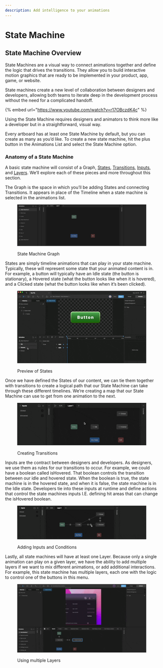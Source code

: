 ```yaml
---
description: Add intelligence to your animations
---
```


# State Machine

## **State Machine Overview**

State Machines are a visual way to connect animations together and define the logic that drives the transitions. They allow you to build interactive motion graphics that are ready to be implemented in your product, app, game, or website.

State machines create a new level of collaboration between designers and developers, allowing both teams to iterate deep in the development process without the need for a complicated handoff.

{% embed url="https://www.youtube.com/watch?v=r17OBczdK4c" %}

Using the State Machine requires designers and animators to think more like a developer but in a straightforward, visual way.

Every artboard has at least one State Machine by default, but you can create as many as you’d like. To create a new state machine, hit the plus button in the Animations List and select the State Machine option.

### **Anatomy of a State Machine**

A basic state machine will consist of a Graph, [States](states.md), [Transitions](transitions.md), [Inputs](inputs.md), and [Layers](layers.md). We’ll explore each of these pieces and more throughout this section.

The Graph is the space in which you’ll be adding States and connecting Transitions. It appears in place of the Timeline when a state machine is selected in the animations list.

<figure><img src="../../.gitbook/assets/CleanShot 2023-09-05 at 14.06.46@2x.png" alt=""><figcaption><p>State Machine Graph</p></figcaption></figure>

States are simply timeline animations that can play in your state machine. Typically, these will represent some state that your animated content is in. For example, a button will typically have an Idle state (the button is stationary), a Hovered state (what the button looks like when it is hovered), and a Clicked state (what the button looks like when it’s been clicked).

<figure><img src="../../.gitbook/assets/CleanShot 2023-09-05 at 17.19.19.gif" alt=""><figcaption><p>Preview of States</p></figcaption></figure>

Once we have defined the States of our content, we can tie them together with transitions to create a logical path that our State Machine can take through these different timelines. We’re creating a map that our State Machine can use to get from one animation to the next.

<figure><img src="../../.gitbook/assets/CleanShot 2023-09-05 at 17.23.20.gif" alt=""><figcaption><p>Creating Transitions</p></figcaption></figure>

Inputs are the contract between designers and developers. As designers, we use them as rules for our transitions to occur. For example, we could have a boolean called isHovered. That boolean controls the transition between our idle and hovered state. When the boolean is true, the state machine is in the hovered state, and when it is false, the state machine is in the Idle state. Developers tie into these inputs at runtime and define actions that control the state machines inputs I.E. defining hit areas that can change the isHovered boolean.

<figure><img src="../../.gitbook/assets/CleanShot 2023-09-06 at 09.26.01.gif" alt=""><figcaption><p>Adding Inputs and Conditions</p></figcaption></figure>

Lastly, all state machines will have at least one Layer. Because only a single animation can play on a given layer, we have the ability to add multiple layers if we want to mix different animations, or add additional interactions. For example, this state machine has multiple layers, each one with the logic to control one of the buttons in this menu.

<figure><img src="../../.gitbook/assets/CleanShot 2023-09-06 at 09.29.55.gif" alt=""><figcaption><p>Using multiple Layers</p></figcaption></figure>
